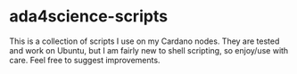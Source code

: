 # ada4science-scripts
This is a collection of scripts I use on my Cardano nodes. They are tested and work on Ubuntu, but I am fairly new to shell scripting, so enjoy/use with care.
Feel free to suggest improvements.

